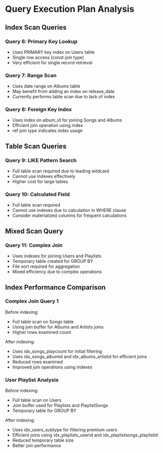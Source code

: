 # Query Execution Plan Analysis

## Index Scan Queries

### Query 6: Primary Key Lookup
- Uses PRIMARY key index on Users table
- Single row access (const join type)
- Very efficient for single record retrieval

### Query 7: Range Scan
- Uses date range on Albums table
- May benefit from adding an index on release_date
- Currently performs table scan due to lack of index

### Query 8: Foreign Key Index
- Uses index on album_id for joining Songs and Albums
- Efficient join operation using index
- ref join type indicates index usage

## Table Scan Queries

### Query 9: LIKE Pattern Search
- Full table scan required due to leading wildcard
- Cannot use indexes effectively
- Higher cost for large tables

### Query 10: Calculated Field
- Full table scan required
- Cannot use indexes due to calculation in WHERE clause
- Consider materialized columns for frequent calculations

## Mixed Scan Query

### Query 11: Complex Join
- Uses indexes for joining Users and Playlists
- Temporary table created for GROUP BY
- File sort required for aggregation
- Mixed efficiency due to complex operations

## Index Performance Comparison

### Complex Join Query 1
Before indexing:
- Full table scan on Songs table
- Using join buffer for Albums and Artists joins
- Higher rows examined count

After indexing:
- Uses idx_songs_playcount for initial filtering
- Uses idx_songs_albumid and idx_albums_artistid for efficient joins
- Reduced rows examined
- Improved join operations using indexes

### User Playlist Analysis
Before indexing:
- Full table scan on Users
- Join buffer used for Playlists and PlaylistSongs
- Temporary table for GROUP BY

After indexing:
- Uses idx_users_subtype for filtering premium users
- Efficient joins using idx_playlists_userid and idx_playlistsongs_playlistid
- Reduced temporary table size
- Better join performance
